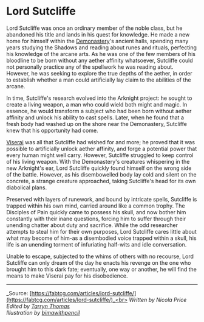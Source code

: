 # Lord Sutcliffe

Lord Sutcliffe was once an ordinary member of the noble class, but he abandoned his title and lands in his quest for knowledge. He made a new home for himself within the [Demonastery](../regions/rathe/demonastery/demonastery.md)'s ancient halls, spending many years studying the Shadows and reading about runes and rituals, perfecting his knowledge of the arcane arts. As he was one of the few members of his bloodline to be born without any aether affinity whatsoever, Sutcliffe could not personally practice any of the spellwork he was reading about. However, he was seeking to explore the true depths of the aether, in order to establish whether a man could artificially lay claim to the abilities of the arcane.

In time, Sutcliffe's research evolved into the Arknight project: he sought to create a living weapon, a man who could wield both might and magic. In essence, he would transform a subject who had been born without aether affinity and unlock his ability to cast spells. Later, when he found that a fresh body had washed up on the shore near the Demonastery, Sutcliffe knew that his opportunity had come.

[Viserai](../heroes-of-rathe/viserai-about.md) was all that Sutcliffe had wished for and more; he proved that it was possible to artificially unlock aether affinity, and forge a potential power that every human might well carry. However, Sutcliffe struggled to keep control of his living weapon. With the Demonastery's creatures whispering in the new Arknight's ear, Lord Sutcliffe quickly found himself on the wrong side of the battle. However, as his disembowelled body lay cold and silent on the concrete, a strange creature approached, taking Sutcliffe's head for its own diabolical plans.

Preserved with layers of runework, and bound by intricate spells, Sutcliffe is trapped within his own mind, carried around like a common trophy. The Disciples of Pain quickly came to possess his skull, and now bother him constantly with their inane questions, forcing him to suffer through their unending chatter about duty and sacrifice. While the odd researcher attempts to steal him for their own purposes, Lord Sutcliffe cares little about what may become of him-as a disembodied voice trapped within a skull, his life is an unending torment of infuriating half-wits and idle conversation.

Unable to escape, subjected to the whims of others with no recourse, Lord Sutcliffe can only dream of the day he enacts his revenge on the one who brought him to this dark fate; eventually, one way or another, he will find the means to make Viserai pay for his disobedience.

---

_Source: [https://fabtcg.com/articles/lord-sutcliffe/](https://fabtcg.com/articles/lord-sutcliffe/)_<br>
_Written by Nicola Price_<br>
_Edited by [Tarryn Thomas](https://tarrynlisathomas.wordpress.com/)_<br>
_Illustration by [bimawithpencil](https://www.artstation.com/bimawithpencil)_
